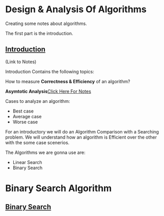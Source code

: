 # Design & Analysis Of Algorithms
Creating some notes about algorithms.

The first part is the introduction.

## [Introduction](https://github.com/Habib0308/Algorithms-Khan-Academy/blob/master/Intoduction/Algorithms.md)
(Link to Notes)

Introduction Contains the following topics:

How to measure **Correctness & Efficiency** of an algorithm?

**Asymtotic Analysis**[Click Here For Notes](https://github.com/Habib0308/Design-Analysis-Of-Algorithms/blob/master/Notes/Asymtotic%20Analysis.md)

Cases to analyze an algorithm:

* Best case
* Average case
* Worse case

For an introductory we will do an Algorithm Comparison with a Searching problem. We will understand how an algorithm is Efficient over the other with the some case scenerios.

The Algorithms we are gonna use are:
* Linear Search
* Binary Search


# Binary Search Algorithm
## [Binary Search](https://github.com/Habib0308/Design-Analysis-Of-Algorithms/blob/master/Algorithms%20in%20Python/Binary%20Search.md)
